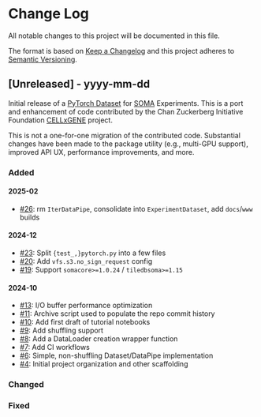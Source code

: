 
# Change Log

All notable changes to this project will be documented in this file.

The format is based on [Keep a Changelog] and this project adheres to [Semantic Versioning].

## [Unreleased] - yyyy-mm-dd

Initial release of a [PyTorch Dataset] for [SOMA] Experiments. This is a port and enhancement of code contributed by the Chan Zuckerberg Initiative Foundation [CELLxGENE] project.

This is not a one-for-one migration of the contributed code. Substantial changes have been made to the package utility (e.g., multi-GPU support), improved API UX, performance improvements, and more.

### Added

#### 2025-02
- [#26]: rm `IterDataPipe`, consolidate into `ExperimentDataset`, add `docs`/`www` builds

#### 2024-12
- [#23]: Split `{test_,}pytorch.py` into a few files
- [#20]: Add `vfs.s3.no_sign_request` config
- [#19]: Support `somacore>=1.0.24` / `tiledbsoma>=1.15`

#### 2024-10
- [#13]: I/O buffer performance optimization
- [#11]: Archive script used to populate the repo commit history
- [#10]: Add first draft of tutorial notebooks
- [#9]: Add shuffling support
- [#8]: Add a DataLoader creation wrapper function
- [#7]: Add CI workflows
- [#6]: Simple, non-shuffling Dataset/DataPipe implementation
- [#4]: Initial project organization and other scaffolding

### Changed

### Fixed


[Keep a Changelog]: http://keepachangelog.com/
[Semantic Versioning]: http://semver.org/

[PyTorch Dataset]: https://pytorch.org/tutorials/beginner/basics/data_tutorial.html
[SOMA]: https://github.com/single-cell-data/SOMA
[CELLxGENE]: https://cellxgene.cziscience.com/

[#26]: https://github.com/single-cell-data/TileDB-SOMA-ML/pull/26
[#23]: https://github.com/single-cell-data/TileDB-SOMA-ML/pull/23
[#20]: https://github.com/single-cell-data/TileDB-SOMA-ML/pull/20
[#19]: https://github.com/single-cell-data/TileDB-SOMA-ML/pull/19
[#13]: https://github.com/single-cell-data/TileDB-SOMA-ML/pull/13
[#11]: https://github.com/single-cell-data/TileDB-SOMA-ML/pull/11
[#10]: https://github.com/single-cell-data/TileDB-SOMA-ML/pull/10
[#9]: https://github.com/single-cell-data/TileDB-SOMA-ML/pull/9
[#8]: https://github.com/single-cell-data/TileDB-SOMA-ML/pull/8
[#7]: https://github.com/single-cell-data/TileDB-SOMA-ML/pull/7
[#6]: https://github.com/single-cell-data/TileDB-SOMA-ML/pull/6
[#4]: https://github.com/single-cell-data/TileDB-SOMA-ML/pull/4
